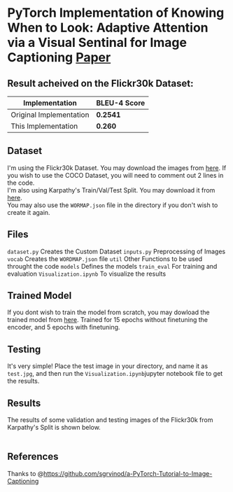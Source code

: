 # PyTorch Implementation of Knowing When to Look: Adaptive Attention via a Visual Sentinal for Image Captioning [Paper](https://arxiv.org/abs/1612.01887)

## Result acheived on the Flickr30k Dataset:
| Implementation  | BLEU-4 Score |
| ------------- | ------------- |
| Original Implementation | **0.2541**  |
| This Implementation  | **0.260**  |

## Dataset
I'm using the Flickr30k Dataset. You may download the images from [here](http://web.engr.illinois.edu/~bplumme2/Flickr30kEntities). If you wish to use the COCO Dataset, you will need to comment out 2 lines in the code. <br/>
I'm also using Karpathy's Train/Val/Test Split. You may download it from [here](http://cs.stanford.edu/people/karpathy/deepimagesent/caption_datasets.zip).<br/>
You may also use the `WORMAP.json` file in the directory if you don't wish to create it again. 

## Files
`dataset.py` Creates the Custom Dataset
`inputs.py` Preprocessing of Images
`vocab` Creates the `WORDMAP.json` file
`util` Other Functions to be used throught the code
`models` Defines the models
`train_eval` For training and evaluation
`Visualization.ipynb` To visualize the results

## Trained Model
If you dont wish to train the model from scratch, you may dowload the trained model from [here](https://drive.google.com/open?id=1H1vz-WLG8AGFziNSY_z9N3BkYFsETZkD). Trained for 15 epochs without finetuning the encoder, and 5 epochs with finetuning. <br/>

## Testing
It's very simple! Place the test image in your directory, and name it as `test.jpg`, and then run the `Visualization.ipynb`jupyter notebook file to get the results. 

## Results
The results of some validation and testing images of the Flickr30k from Karpathy's Split is shown below. <br/> <br/>

## References
Thanks to @https://github.com/sgrvinod/a-PyTorch-Tutorial-to-Image-Captioning<br/>

